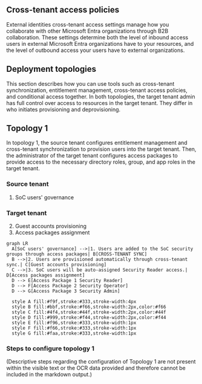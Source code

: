 ## Cross-tenant access policies

External identities cross-tenant access settings manage how you collaborate with other Microsoft Entra organizations through B2B collaboration. These settings determine both the level of inbound access users in external Microsoft Entra organizations have to your resources, and the level of outbound access your users have to external organizations.

## Deployment topologies

This section describes how you can use tools such as cross-tenant synchronization, entitlement management, cross-tenant access policies, and conditional access together. In both topologies, the target tenant admin has full control over access to resources in the target tenant. They differ in who initiates provisioning and deprovisioning.

## Topology 1

In topology 1, the source tenant configures entitlement management and cross-tenant synchronization to provision users into the target tenant. Then, the administrator of the target tenant configures access packages to provide access to the necessary directory roles, group, and app roles in the target tenant.

### Source tenant
1. SoC users' governance

### Target tenant
2. Guest accounts provisioning
3. Access packages assignment

```mermaid
graph LR
  A[SoC users' governance] -->|1. Users are added to the SoC security groups through access packages| B[CROSS-TENANT SYNC]
  B -->|2. Users are provisioned automatically through cross-tenant sync.| C[Guest accounts provisioning]
  C -->|3. SoC users will be auto-assigned Security Reader access.| D[Access packages assignment]
  D --> E[Access Package 1 Security Reader]
  D --> F[Access Package 2 Security Operator]
  D --> G[Access Package 3 Security Admin]
  
  style A fill:#f9f,stroke:#333,stroke-width:4px
  style B fill:#bbf,stroke:#f66,stroke-width:2px,color:#f66
  style C fill:#4f4,stroke:#44f,stroke-width:2px,color:#44f
  style D fill:#999,stroke:#f44,stroke-width:2px,color:#f44
  style E fill:#f96,stroke:#333,stroke-width:1px
  style F fill:#f66,stroke:#333,stroke-width:1px
  style G fill:#faa,stroke:#333,stroke-width:1px
```

### Steps to configure topology 1

(Descriptive steps regarding the configuration of Topology 1 are not present within the visible text or the OCR data provided and therefore cannot be included in the markdown output.)